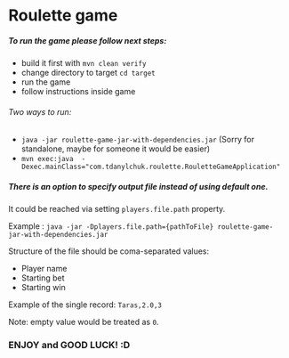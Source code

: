 # Roulette game
##### To run the game please follow next steps:

- build it first with `mvn clean verify`
- change directory to target `cd target`
- run the game
- follow instructions inside game

###### Two ways to run:
- `java -jar roulette-game-jar-with-dependencies.jar` (Sorry for standalone, maybe for someone it would be easier)
- `mvn exec:java  -Dexec.mainClass="com.tdanylchuk.roulette.RouletteGameApplication"`

##### There is an option to specify output file instead of using default one.
It could be reached via setting `players.file.path` property.

Example : `java -jar -Dplayers.file.path={pathToFile} roulette-game-jar-with-dependencies.jar`

Structure of the file should be coma-separated values:
- Player name
- Starting bet
- Starting win

Example of the single record: `Taras,2.0,3`
 
Note: empty value would be treated as `0`.

### ENJOY and GOOD LUCK! :D

